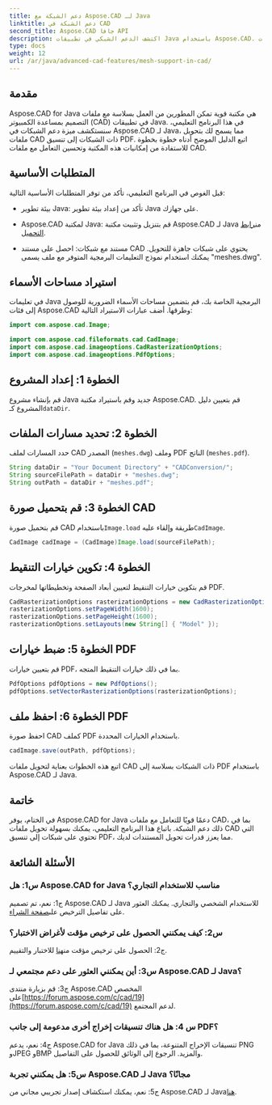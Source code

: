 ```yaml
---
title: دعم الشبكة مع Aspose.CAD لـ Java
linktitle: دعم الشبكة في CAD
second_title: Aspose.CAD جافا API
description: اكتشف الدعم الشبكي في تطبيقات Java باستخدام Aspose.CAD. تحويل ملفات CAD إلى PDF بسهولة.
type: docs
weight: 12
url: /ar/java/advanced-cad-features/mesh-support-in-cad/
---
```

## مقدمة

Aspose.CAD for Java هي مكتبة قوية تمكن المطورين من العمل بسلاسة مع ملفات التصميم بمساعدة الكمبيوتر (CAD) في تطبيقات Java. في هذا البرنامج التعليمي، سنستكشف ميزة دعم الشبكات في Aspose.CAD لـ Java، مما يسمح لك بتحويل ملفات CAD ذات الشبكات إلى تنسيق PDF. اتبع الدليل الموضح أدناه خطوة بخطوة للاستفادة من إمكانيات هذه المكتبة وتحسين التعامل مع ملفات CAD.

## المتطلبات الأساسية

قبل الغوص في البرنامج التعليمي، تأكد من توفر المتطلبات الأساسية التالية:

- بيئة تطوير Java: تأكد من إعداد بيئة تطوير Java على جهازك.

-  Aspose.CAD لمكتبة Java: قم بتنزيل وتثبيت مكتبة Aspose.CAD لـ Java من[رابط التحميل](https://releases.aspose.com/cad/java/).

- مستند مع شبكات: احصل على مستند CAD يحتوي على شبكات جاهزة للتحويل. يمكنك استخدام نموذج التعليمات البرمجية المتوفر مع ملف يسمى "meshes.dwg".

## استيراد مساحات الأسماء

في تعليمات Java البرمجية الخاصة بك، قم بتضمين مساحات الأسماء الضرورية للوصول إلى فئات Aspose.CAD وطرقها. أضف عبارات الاستيراد التالية:

```java
import com.aspose.cad.Image;

import com.aspose.cad.fileformats.cad.CadImage;
import com.aspose.cad.imageoptions.CadRasterizationOptions;
import com.aspose.cad.imageoptions.PdfOptions;
```

## الخطوة 1: إعداد المشروع

قم بإنشاء مشروع Java جديد وقم باستيراد مكتبة Aspose.CAD. قم بتعيين دليل المشروع كـ`dataDir`.

## الخطوة 2: تحديد مسارات الملفات

حدد المسارات لملف CAD المصدر (`meshes.dwg`) وملف PDF الناتج (`meshes.pdf`).

```java
String dataDir = "Your Document Directory" + "CADConversion/";
String sourceFilePath = dataDir + "meshes.dwg";
String outPath = dataDir + "meshes.pdf";
```

## الخطوة 3: قم بتحميل صورة CAD

 قم بتحميل صورة CAD باستخدام`Image.load` طريقة وإلقاء عليه`CadImage`.

```java
CadImage cadImage = (CadImage)Image.load(sourceFilePath);
```

## الخطوة 4: تكوين خيارات التنقيط

قم بتكوين خيارات التنقيط لتعيين أبعاد الصفحة وتخطيطاتها لمخرجات PDF.

```java
CadRasterizationOptions rasterizationOptions = new CadRasterizationOptions();
rasterizationOptions.setPageWidth(1600);
rasterizationOptions.setPageHeight(1600);
rasterizationOptions.setLayouts(new String[] { "Model" });
```

## الخطوة 5: ضبط خيارات PDF

قم بتعيين خيارات PDF، بما في ذلك خيارات التنقيط المتجه.

```java
PdfOptions pdfOptions = new PdfOptions();
pdfOptions.setVectorRasterizationOptions(rasterizationOptions);
```

## الخطوة 6: احفظ ملف PDF

احفظ صورة CAD كملف PDF باستخدام الخيارات المحددة.

```java
cadImage.save(outPath, pdfOptions);
```

اتبع هذه الخطوات بعناية لتحويل ملفات CAD ذات الشبكات بسلاسة إلى PDF باستخدام Aspose.CAD لـ Java.

## خاتمة

في الختام، يوفر Aspose.CAD for Java دعمًا قويًا للتعامل مع ملفات CAD، بما في ذلك دعم الشبكة. باتباع هذا البرنامج التعليمي، يمكنك بسهولة تحويل ملفات CAD التي تحتوي على شبكات إلى تنسيق PDF، مما يعزز قدرات تحويل المستندات لديك.

## الأسئلة الشائعة

### س1: هل Aspose.CAD for Java مناسب للاستخدام التجاري؟

 ج1: نعم، تم تصميم Aspose.CAD لـ Java للاستخدام الشخصي والتجاري. يمكنك العثور على تفاصيل الترخيص على[صفحة الشراء](https://purchase.aspose.com/buy).

### س2: كيف يمكنني الحصول على ترخيص مؤقت لأغراض الاختبار؟

 ج2: الحصول على ترخيص مؤقت من[هنا](https://purchase.aspose.com/temporary-license/) للاختبار والتقييم.

### س3: أين يمكنني العثور على دعم مجتمعي لـ Aspose.CAD لـ Java؟

 ج3: قم بزيارة منتدى Aspose.CAD المخصص على[https://forum.aspose.com/c/cad/19](https://forum.aspose.com/c/cad/19) لدعم المجتمع.

### س 4: هل هناك تنسيقات إخراج أخرى مدعومة إلى جانب PDF؟

ج4: نعم، يدعم Aspose.CAD for Java تنسيقات الإخراج المتنوعة، بما في ذلك PNG وJPEG وBMP والمزيد. الرجوع إلى الوثائق للحصول على التفاصيل.

### س5: هل يمكنني تجربة Aspose.CAD لـ Java مجانًا؟

 ج5: نعم، يمكنك استكشاف إصدار تجريبي مجاني من Aspose.CAD لـ Java[هنا](https://releases.aspose.com/).